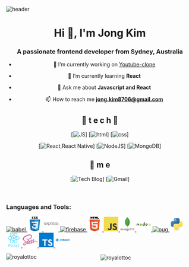 

<!--
**RoyalOttoc/RoyalOttoc** is a ✨ _special_ ✨ repository because its `README.md` (this file) appears on your GitHub profile.

Here are some ideas to get you started:

- 🔭 I’m currently working on ...
- 🌱 I’m currently learning ...
- 👯 I’m looking to collaborate on ...
- 🤔 I’m looking for help with ...
- 💬 Ask me about ...
- 📫 How to reach me: ...
- 😄 Pronouns: ...
- ⚡ Fun fact: ...
-->

![header](https://capsule-render.vercel.app/api?type=waving&color=gradient&height=300&section=header&text=HappyCoding🎨&fontSize=70)

<div align=center>
<h1 align="center">Hi 👋, I'm Jong Kim</h1>
<h3 align="center">A passionate frontend developer from Sydney, Australia</h3>

- 🔭 I’m currently working on [Youtube-clone](https://github.com/RoyalOttoc/youtube_clone)

- 🌱 I’m currently learning **React**

- 💬 Ask me about **Javascript and React**

- 📫 How to reach me **jong.kim8706@gmail.com**
  
## 🌹 t e c h 🌹

[![JS](https://img.shields.io/badge/JavaScript-F7DF1E?style=flat-square&logo=JavaScript&logoColor=black)]
[![html](https://img.shields.io/badge/Html-E34F26?style=flat-square&logo=Html5&logoColor=white)]
[![css](https://img.shields.io/badge/CSS-1572B6?style=flat-square&logo=CSS3&logoColor=white)]
<br>

[![React,React Native](https://img.shields.io/badge/React%20/%20ReactNative-61DAFB?style=flat-square&logo=React&logoColor=black)]
[![NodeJS](https://img.shields.io/badge/Node.js-339933?style=flat-square&logo=Node.js&logoColor=white)]
[![MongoDB](https://img.shields.io/badge/MongoDB-47A248?style=flat-square&logo=MongoDB&logoColor=white)]
<br>

## 💫 m e 
[![Tech Blog](https://img.shields.io/badge/Blog-FF5722?style=flat-square&logo=blogger&logoColor=white)]
[![Gmail](https://img.shields.io/badge/Gmail-EA4335?style=flat-square&logo=Gmail&logoColor=white)]
<br><br><br>

<h3 align="left">Languages and Tools:</h3>
<p align="left"> <a href="https://babeljs.io/" target="_blank"> <img src="https://www.vectorlogo.zone/logos/babeljs/babeljs-icon.svg" alt="babel" width="40" height="40"/> </a> <a href="https://www.w3schools.com/css/" target="_blank"> <img src="https://raw.githubusercontent.com/devicons/devicon/master/icons/css3/css3-original-wordmark.svg" alt="css3" width="40" height="40"/> </a> <a href="https://expressjs.com" target="_blank"> <img src="https://raw.githubusercontent.com/devicons/devicon/master/icons/express/express-original-wordmark.svg" alt="express" width="40" height="40"/> </a> <a href="https://firebase.google.com/" target="_blank"> <img src="https://www.vectorlogo.zone/logos/firebase/firebase-icon.svg" alt="firebase" width="40" height="40"/> </a> <a href="https://www.w3.org/html/" target="_blank"> <img src="https://raw.githubusercontent.com/devicons/devicon/master/icons/html5/html5-original-wordmark.svg" alt="html5" width="40" height="40"/> </a> <a href="https://developer.mozilla.org/en-US/docs/Web/JavaScript" target="_blank"> <img src="https://raw.githubusercontent.com/devicons/devicon/master/icons/javascript/javascript-original.svg" alt="javascript" width="40" height="40"/> </a> <a href="https://www.mongodb.com/" target="_blank"> <img src="https://raw.githubusercontent.com/devicons/devicon/master/icons/mongodb/mongodb-original-wordmark.svg" alt="mongodb" width="40" height="40"/> </a> <a href="https://nodejs.org" target="_blank"> <img src="https://raw.githubusercontent.com/devicons/devicon/master/icons/nodejs/nodejs-original-wordmark.svg" alt="nodejs" width="40" height="40"/> </a> <a href="https://pugjs.org" target="_blank"> <img src="https://cdn.worldvectorlogo.com/logos/pug.svg" alt="pug" width="40" height="40"/> </a> <a href="https://www.python.org" target="_blank"> <img src="https://raw.githubusercontent.com/devicons/devicon/master/icons/python/python-original.svg" alt="python" width="40" height="40"/> </a> <a href="https://reactjs.org/" target="_blank"> <img src="https://raw.githubusercontent.com/devicons/devicon/master/icons/react/react-original-wordmark.svg" alt="react" width="40" height="40"/> </a> <a href="https://sass-lang.com" target="_blank"> <img src="https://raw.githubusercontent.com/devicons/devicon/master/icons/sass/sass-original.svg" alt="sass" width="40" height="40"/> </a> <a href="https://www.typescriptlang.org/" target="_blank"> <img src="https://raw.githubusercontent.com/devicons/devicon/master/icons/typescript/typescript-original.svg" alt="typescript" width="40" height="40"/> </a> <a href="https://webpack.js.org" target="_blank"> <img src="https://raw.githubusercontent.com/devicons/devicon/d00d0969292a6569d45b06d3f350f463a0107b0d/icons/webpack/webpack-original-wordmark.svg" alt="webpack" width="40" height="40"/> </a> </p>

<p><img align="left" src="https://github-readme-stats.vercel.app/api/top-langs?username=royalottoc&show_icons=true&locale=en&layout=compact" alt="royalottoc" /></p>

<p>&nbsp;<img align="center" src="https://github-readme-stats.vercel.app/api?username=royalottoc&show_icons=true&locale=en" alt="royalottoc" /></p>
